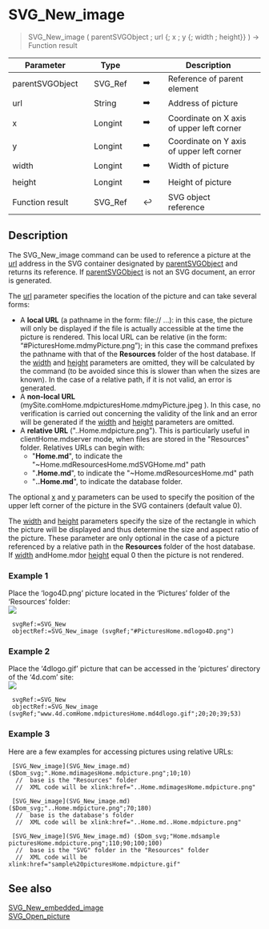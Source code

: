 <!-- nodeReference := SVG_New_image ( parentReference ; URL ; left ; top ; width ; height )
 -> parentReference (Text)
 -> URL (Text)
 -> left (Real)
 -> top (Real)
 -> width (Real)
 -> height (Real)
 <- nodeReference (Text)-->
# SVG_New_image

> SVG_New_image ( parentSVGObject ; url {; x ; y {; width ; height}} ) -> Function result

| Parameter |     | Type |     |     |     | Description |     |
| --- | --- | --- | --- | --- | --- | --- | --- |
| parentSVGObject |     | SVG_Ref |     | ➡️ |     | Reference of parent element |     |
| url |     | String |     | ➡️ |     | Address of picture |     |
| x   |     | Longint |     | ➡️ |     | Coordinate on X axis of upper left corner |     |
| y   |     | Longint |     | ➡️ |     | Coordinate on Y axis of upper left corner |     |
| width |     | Longint |     | ➡️ |     | Width of picture |     |
| height |     | Longint |     | ➡️ |     | Height of picture |     |
| Function result |     | SVG_Ref |     | ↩️ |     | SVG object reference |     |

## Description

The SVG_New_image command can be used to reference a picture at the [url](# "Address of picture") address in the SVG container designated by [parentSVGObject](# "Reference of parent element") and returns its reference. If [parentSVGObject](# "Reference of parent element") is not an SVG document, an error is generated.

The [url](# "Address of picture") parameter specifies the location of the picture and can take several forms:

* A **local URL** (a pathname in the form: file:// …): in this case, the picture will only be displayed if the file is actually accessible at the time the picture is rendered. This local URL can be relative (in the form: “#PicturesHome.mdmyPicture.png”); in this case the command prefixes the pathname with that of the **Resources** folder of the host database. If the [width](# "Width of picture") and [height](# "Height of picture") parameters are omitted, they will be calculated by the command (to be avoided since this is slower than when the sizes are known). In the case of a relative path, if it is not valid, an error is generated.
* A **non-local URL** (mySite.comHome.mdpicturesHome.mdmyPicture.jpeg ). In this case, no verification is carried out concerning the validity of the link and an error will be generated if the [width](# "Width of picture") and [height](# "Height of picture") parameters are omitted.
* A **relative URL** ("..Home.mdpicture.png"). This is particularly useful in clientHome.mdserver mode, when files are stored in the "Resources" folder. Relatives URLs can begin with:  
  * "**Home.md**", to indicate the "~Home.mdResourcesHome.mdSVGHome.md" path
  * "**.Home.md**", to indicate the "~Home.mdResourcesHome.md" path
  * "**..Home.md**", to indicate the database folder.

The optional [x](# "Coordinate on X axis of upper left corner") and [y](# "Coordinate on Y axis of upper left corner") parameters can be used to specify the position of the upper left corner of the picture in the SVG containers (default value 0).

The [width](# "Width of picture") and [height](# "Height of picture") parameters specify the size of the rectangle in which the picture will be displayed and thus determine the size and aspect ratio of the picture. These parameter are only optional in the case of a picture referenced by a relative path in the **Resources** folder of the host database. If [width](# "Width of picture") andHome.mdor [height](# "Height of picture") equal 0 then the picture is not rendered.

### Example 1  

Place the ‘logo4D.png’ picture located in the ‘Pictures’ folder of the ‘Resources’ folder:  
![](..Home.md..Home.mdpictureHome.md195107Home.mdpict195107.en.png)

```4d
 svgRef:=SVG_New   
 objectRef:=SVG_New_image (svgRef;"#PicturesHome.mdlogo4D.png")
```

### Example 2  

Place the ‘4dlogo.gif’ picture that can be accessed in the ’pictures’ directory of the ‘4d.com’ site:  
![](..Home.md..Home.mdpictureHome.md195108Home.mdpict195108.en.png)

```4d
 svgRef:=SVG_New   
 objectRef:=SVG_New_image (svgRef;"www.4d.comHome.mdpicturesHome.md4dlogo.gif";20;20;39;53)
```

### Example 3  

Here are a few examples for accessing pictures using relative URLs:

```4d
 [SVG_New_image](SVG_New_image.md) ($Dom_svg;".Home.mdimagesHome.mdpicture.png";10;10)  
  //  base is the "Resources" folder  
  //  XML code will be xlink:href="..Home.mdimagesHome.mdpicture.png"
```

```4d
 [SVG_New_image](SVG_New_image.md) ($Dom_svg;"..Home.mdpicture.png";70;180)  
  //  base is the database's folder  
  //  XML code will be xlink:href="..Home.md..Home.mdpicture.png"
```

```4d
 [SVG_New_image](SVG_New_image.md) ($Dom_svg;"Home.mdsample picturesHome.mdpicture.png";110;90;100;100)  
  //  base is the "SVG" folder in the "Resources" folder  
  //  XML code will be xlink:href="sample%20picturesHome.mdpicture.gif"
```

## See also

[SVG_New_embedded_image](SVG_New_embedded_image.md)  
[SVG_Open_picture](SVG_Open_picture.md)
